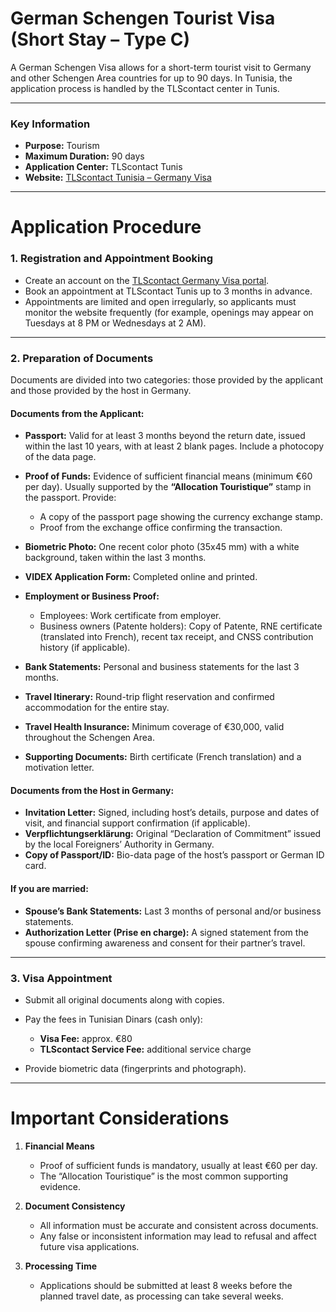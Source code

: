 # German Schengen Tourist Visa (Short Stay – Type C)

A German Schengen Visa allows for a short-term tourist visit to Germany and other Schengen Area countries for up to 90 days. In Tunisia, the application process is handled by the TLScontact center in Tunis.

---

### **Key Information**

* **Purpose:** Tourism
* **Maximum Duration:** 90 days
* **Application Center:** TLScontact Tunis
* **Website:** [TLScontact Tunisia – Germany Visa](https://www.tlscontact.com/tn2de/index.php)

---

# Application Procedure

### 1. **Registration and Appointment Booking**

* Create an account on the [TLScontact Germany Visa portal](https://www.tlscontact.com/tn2de/index.php).
* Book an appointment at TLScontact Tunis up to 3 months in advance.
* Appointments are limited and open irregularly, so applicants must monitor the website frequently (for example, openings may appear on Tuesdays at 8 PM or Wednesdays at 2 AM).

---

### 2. **Preparation of Documents**

Documents are divided into two categories: those provided by the applicant and those provided by the host in Germany.

#### **Documents from the Applicant:**

* **Passport:** Valid for at least 3 months beyond the return date, issued within the last 10 years, with at least 2 blank pages. Include a photocopy of the data page.
* **Proof of Funds:** Evidence of sufficient financial means (minimum €60 per day). Usually supported by the **“Allocation Touristique”** stamp in the passport. Provide:

  * A copy of the passport page showing the currency exchange stamp.
  * Proof from the exchange office confirming the transaction.
* **Biometric Photo:** One recent color photo (35x45 mm) with a white background, taken within the last 3 months.
* **VIDEX Application Form:** Completed online and printed.
* **Employment or Business Proof:**

  * Employees: Work certificate from employer.
  * Business owners (Patente holders): Copy of Patente, RNE certificate (translated into French), recent tax receipt, and CNSS contribution history (if applicable).
* **Bank Statements:** Personal and business statements for the last 3 months.
* **Travel Itinerary:** Round-trip flight reservation and confirmed accommodation for the entire stay.
* **Travel Health Insurance:** Minimum coverage of €30,000, valid throughout the Schengen Area.
* **Supporting Documents:** Birth certificate (French translation) and a motivation letter.

#### **Documents from the Host in Germany:**

* **Invitation Letter:** Signed, including host’s details, purpose and dates of visit, and financial support confirmation (if applicable).
* **Verpflichtungserklärung:** Original “Declaration of Commitment” issued by the local Foreigners’ Authority in Germany.
* **Copy of Passport/ID:** Bio-data page of the host’s passport or German ID card.

#### **If you are married:**

* **Spouse’s Bank Statements:** Last 3 months of personal and/or business statements.
* **Authorization Letter (Prise en charge):** A signed statement from the spouse confirming awareness and consent for their partner’s travel.

---

### 3. **Visa Appointment**

* Submit all original documents along with copies.
* Pay the fees in Tunisian Dinars (cash only):

  * **Visa Fee:** approx. €80
  * **TLScontact Service Fee:** additional service charge
* Provide biometric data (fingerprints and photograph).

---

# Important Considerations

1. **Financial Means**

   * Proof of sufficient funds is mandatory, usually at least €60 per day.
   * The “Allocation Touristique” is the most common supporting evidence.

2. **Document Consistency**

   * All information must be accurate and consistent across documents.
   * Any false or inconsistent information may lead to refusal and affect future visa applications.

3. **Processing Time**

   * Applications should be submitted at least 8 weeks before the planned travel date, as processing can take several weeks.
